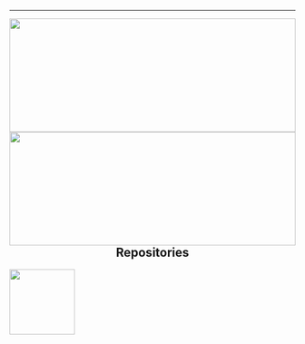 <hr>

<a href="https://github.com/JensdeVlaming"> <img width="100%" height="200" src="https://github-readme-stats.vercel.app/api?username=jensdevlaming&count_private=true&show_icons=true&theme=dark"></a>
<a href="https://github.com/jensdevlaming"> <img width="100%" height="200" align="left" src="https://github-readme-stats.vercel.app/api/top-langs/?username=jensdevlaming&theme=dark&layout=compact" />
</a>

<hr>

<h2 align="center">Repositories</h2>
<p width="100%" align="center">
<a align="left" href="https://github.com/JensdeVlaming/Project-WhatsApp" title="Project-WhatsApp"><img align="left" height="115" src="https://github-readme-stats.vercel.app/api/pin/?username=JensdeVlaming&repo=Project-WhatsApp&theme=dark"></a>
</p>
<!--
**JensdeVlaming/JensdeVlaming** is a ✨ _special_ ✨ repository because its `README.md` (this file) appears on your GitHub profile.

Here are some ideas to get you started:

- 🔭 I’m currently working on ...
- 🌱 I’m currently learning ...
- 👯 I’m looking to collaborate on ...
- 🤔 I’m looking for help with ...
- 💬 Ask me about ...
- 📫 How to reach me: ...
- 😄 Pronouns: ...
- ⚡ Fun fact: ...
-->
